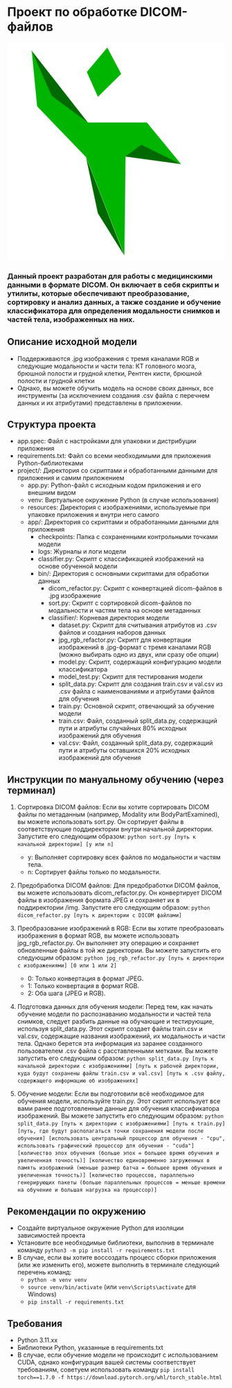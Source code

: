 # Проект по обработке DICOM-файлов
![Alt](resources/icon.png)

### Данный проект разработан для работы с медицинскими данными в формате DICOM. Он включает в себя скрипты и утилиты, которые обеспечивают преобразование, сортировку и анализ данных, а также создание и обучение классификатора для определения модальности снимков и частей тела, изображенных на них.

## Описание исходной модели

- Поддерживаются .jpg изображения с тремя каналами RGB и следующие модальности и части тела: КТ головного мозга, брюшной полости и грудной клетки, Рентген кисти, брюшной полости и грудной клетки
- Однако, вы можете обучить модель на основе своих данных, все инструменты (за исключением создания .csv файла с перечнем данных и их атрибутами) представлены в приложении.

## Структура проекта

+ app.spec: Файл с настройками для упаковки и дистрибуции приложения
+ requirements.txt: Файл со всеми необходимыми для приложения Python-библиотеками
+ project/: Директория со скриптами и обработанными данными для приложения и самим приложением
   + app.py: Python-файл с исходным кодом приложения и его внешним видом
   + venv: Виртуальное окружение Python (в случае использования)
   + resources: Директория с изображениями, используемые при упаковке приложения и внутри него самого
   + app/: Директория со скриптами и обработанными данными для приложения
      + checkpoints: Папка с сохраненными контрольными точками модели
      + logs: Журналы и логи модели
      + classifier.py: Скрипт с классификацией изображений на основе обученной модели
      + bin/: Директория с основными скриптами для обработки данных
         + dicom_refactor.py: Скрипт с конвертацией dicom-файлов в .jpg изображение
         + sort.py: Скрипт с сортировкой dicom-файлов по модальности и частям тела на основе метаданных
         + classifier/: Корневая директория модели
            + dataset.py: Скрипт для считывания атрибутов из .csv файлов и создания наборов данных
            + jpg_rgb_refactor.py: Скрипт для конвертации изображений в .jpg-формат с тремя каналами RGB (можно выбирать одно из двух, или сразу обе опции)
            + model.py: Скрипт, содержащий конфигурацию модели классификатора
            + model_test.py: Скрипт для тестирования модели
            + split_data.py: Скрипт для создания train.csv и val.csv из .csv файла с наименованиями и атрибутами файлов для обучения
            + train.py: Основной скрипт, отвечающий за обучение модели
            + train.csv: Файл, созданный split_data.py, содержащий пути и атрибуты случайных 80% исходных изображений для обучения
            + val.csv: Файл, созданный split_data.py, содержащий пути и атрибуты оставшихся 20% исходных изображений для обучения

## Инструкции по мануальному обучению (через терминал)

1. Сортировка DICOM файлов: Если вы хотите сортировать DICOM файлы по метаданным (например, Modality или BodyPartExamined), вы можете использовать sort.py. Он сортирует файлы в соответствующие поддиректории внутри начальной директории. Запустите его следующим образом:
```python sort.py [путь к начальной директории] [y или n]```
   - y: Выполняет сортировку всех файлов по модальности и частям тела.
   - n: Сортирует файлы только по модальности.

2. Предобработка DICOM файлов: Для предобработки DICOM файлов, вы можете использовать dicom_refactor.py. Он конвертирует DICOM файлы в изображения формата JPEG и сохраняет их в поддиректории /img. Запустите его следующим образом:
```python dicom_refactor.py [путь к директории с DICOM файлами]```
3. Преобразование изображений в RGB: Если вы хотите преобразовать изображения в формат RGB, вы можете использовать jpg_rgb_refactor.py. Он выполняет эту операцию и сохраняет обновленные файлы в той же директории. Вы можете запустить его следующим образом:
```python jpg_rgb_refactor.py [путь к директории с изображениями] [0 или 1 или 2]```
   - 0: Только конвертация в формат JPEG.
   - 1: Только конвертация в формат RGB.
   - 2: Оба шага (JPEG и RGB).

4. Подготовка данных для обучения модели: Перед тем, как начать обучение модели по распознаванию модальности и частей тела снимков, следует разбить данные на обучающие и тестирующие, используя split_data.py. Этот скрипт создает файлы train.csv и val.csv, содержащие названия изображений, их модальность и части тела. Однако берется эта информация из заранее созданного пользователем .csv файла с расставленными метками. Вы можете запустить его следующим образом:
```python split_data.py [путь к начальной директории с изображениями] [путь к рабочей директории, куда будут сохранены файлы train.csv и val.csv] [путь к .csv файлу, содержащего информацию об изображениях]```
5. Обучение модели: Если вы подготовили всё необходимое для обучения модели, используйте train.py. Этот скрипт использует все вами ранее подготовленные данные для обучения классификатора изображений. Вы можете запустить его следующим образом:
```python split_data.py [путь к директории с изображениями] [путь к train.py] [путь, где будут располагаться точки сохранения модели после обучения] [использовать центральный процессор для обучения - "cpu", использовать графический процессор для обучения - "cuda"] [количество эпох обучения (больше эпох = большее время обучения и увеличенная точность)] [количество единовременно загруженных в память изображений (меньше размер батча = большее время обучения и увеличенная точность)] [количество процессов, параллельно генерирующих пакеты (больше параллельных процессов = меньше времени на обучение и большая нагрузка на процессор)]```

## Рекомендации по окружению

- Создайте виртуальное окружение Python для изоляции зависимостей проекта
- Установите все необходимые библиотеки, выполнив в терминале команду ```python3 -m pip install -r requirements.txt```
- В случае, если вы хотите воссоздать процесс сборки приложения (или же изменить его), можете выполнить в терминале следующий перечень команд:
   - ```python -m venv venv```
   - ```source venv/bin/activate``` (или ```venv\Scripts\activate``` для Windows)
   - ```pip install -r requirements.txt```

## Требования

- Python 3.11.xx
- Библиотеки Python, указанные в requirements.txt
- В случае, если обучение модели не происходит с использованием CUDA, однако конфигурация вашей системы соответствует требованиям, советуем использовать команду ```pip install torch==1.7.0 -f https://download.pytorch.org/whl/torch_stable.html```
